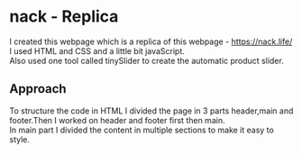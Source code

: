 # nack - Replica  
I created this webpage which is a replica of this webpage - https://nack.life/  
I used HTML and CSS and a little bit javaScript.  
Also used one tool called tinySlider to create the automatic product slider.

## Approach  
To structure the code in HTML I divided the page in 3 parts header,main and footer.Then I worked on header and footer first then main.  
In main part I divided the content in multiple sections to make it easy to style.
